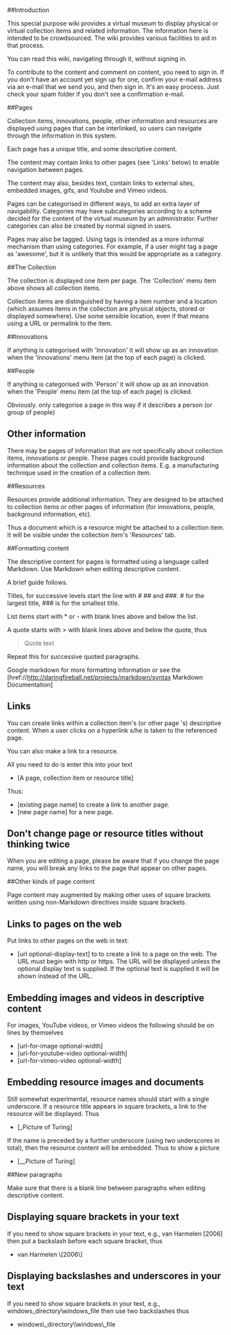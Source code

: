 ##Introduction

This special purpose wiki provides a virtual museum to display physical or virtual collection items and related information. The information here is intended to be crowdsourced. The wiki provides various facilities to aid in that process.

You can read this wiki, navigating through it, without signing in.

To contribute to the content and comment on content, you need to sign in. If you don't have an account yet sign up for one, confirm your e-mail address via an e-mail that we send you, and then sign in. It's an easy process. Just check your spam folder if you don't see a confirmation e-mail.

##Pages

Collection items, innovations, people, other information and resources are displayed using pages that can be interlinked, so users can navigate through the information in this system. 

Each page has a unique title, and some descriptive content. 

The content may contain links to other pages (see 'Links' below) to enable navigation between pages. 

The content may also, besides text, contain links to external sites, embedded images, gifs, and Youtube and Vimeo videos.

Pages can be categorised in different ways, to add an extra layer of navigability. Categories may have subcategories according to a scheme decided for the content of the virtual museum by an administrator. Further categories can also be created by normal signed in users.

Pages may also be tagged. Using tags is intended as a more informal mechanism than using categories. For example, if a user might tag a page as 'awesome', but it is unlikely that this would be appropriate as a category.
 
##The Collection
 
The collection is displayed one item per page. The 'Collection' menu item above shows all collection items.

Collection items are distinguished by having a item number and a location (which assumes items in the collection are physical objects, stored or displayed somewhere). Use some sensible location, even if that means using a URL or permalink to the item.

##Innovations

If anything is categorised with 'Innovation' it will show up as an innovation when the 'Innovations' menu item (at the top of each page) is clicked.

##People

If anything is categorised with 'Person' it will show up as an innovation when the 'People' menu item (at the top of each page) is clicked.

Obviously. only categorise a page in this way if it describes a person (or group of people)

## Other information

There may be pages of information that are not specifically about collection items, innovations or people. These pages could provide background information about the collection and collection items. E.g. a manufacturing technique used in the creation of a collection item.

##Resources

Resources provide additional information. They are designed to be attached to collection items or other pages of information (for innovations, people, background information, etc).

Thus a document which is a resource might be attached to a collection item. It will be visible under the collection item's 'Resources' tab.

##Formatting content

The descriptive content for pages is formatted using a language called Markdown. Use Markdown when editing descriptive content.

A brief guide follows.

Titles, for successive levels start the line with # ## and ###. # for the largest title, ### is for the smallest title.

List items start with * or - with blank lines above and below the list.

A quote starts with > with blank lines above and below the quote, thus

> Quote text

Repeat this for successive quoted paragraphs.

Google markdown for more formatting information or see the
[href://http://daringfireball.net/projects/markdown/syntax Markdown Documentation]

## Links

You can create links within a collection item's (or other page 's) descriptive content. When a user clicks on a hyperlink s/he is taken to the referenced page.

You can also make a link to a resource.

All you need to do is enter this into your text

- \[A page, collection item or resource title\]

Thus:

- \[existing page name\] to create a link to another page.
- \[new page name\] for a new page.

## Don't change page or resource titles without thinking twice

When you are editing a page, please be aware that if you change the page name, you will break any  links to the page that appear on other pages.

##Other kinds of page content

Page content may augmented by making other uses of square brackets
written using non-Markdown directives inside square brackets.


## Links to pages on the web

Put links to other pages on the web in text:

- \[url optional-display-text\] to to create a link to a page on the web. The URL must begin with http or https. The URL will be displayed unless the optional display text is supplied. If the optional text is supplied it will be shown instead of the URL.

## Embedding images and videos in descriptive content

For images, YouTube videos, or Vimeo videos the following should be on lines by themselves

- \[url-for-image optional-width\]
- \[url-for-youtube-video optional-width\]
- \[url-for-vimeo-video optional-width\]

## Embedding resource images and documents

Still somewhat experimental, resource names should start with a single underscore. If a resource title appears in square brackets, a link to the resource will be displayed. Thus

- \[_Picture of Turing\]

If the name is preceded by a further underscore (using two underscores in total), then the resource content will be embedded. Thus to show a picture

- \[__Picture of Turing\]

##New paragraphs

Make sure that there is a blank line between paragraphs when editing descriptive content.

## Displaying square brackets in your text

If you need to show square brackets in your text, e.g., van Harmelen \[2006\] then put a backslash before each square bracket, thus

- van Harmelen \\\[2006\\\]

## Displaying backslashes and underscores in your text

If you need to show square brackets in your text, e.g., windows\_directory\\windows\_file then use two backslashes thus

- windows\\\_directory\\\\windows\\\_file

